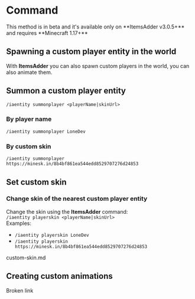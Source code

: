 # Command


<Warning>
This method is in beta and it's available only on **ItemsAdder v3.0.5+** and requires **Minecraft 1.17+**
</Warning>


## Spawning a custom player entity in the world

With **ItemsAdder** you can also spawn custom players in the world, you can also animate them.&#x20;

## Summon a custom player entity

`/iaentity summonplayer <playerName|skinUrl>`

### By player name

`/iaentity summonplayer LoneDev`

### By custom skin

`/iaentity summonplayer https://minesk.in/8b4bf861ea544edd8529707276d24853`

## Set custom skin

### Change skin of the nearest custom player entity

Change the skin using the **ItemsAdder** command:\
`/iaentity playerskin <playerName|skinUrl>`\
Examples:

* `/iaentity playerskin LoneDev`
* `/iaentity playerskin https://minesk.in/8b4bf861ea544edd8529707276d24853`


<Card title="custom-skin.md" icon="text" href="/../../mobs/custom-skin.md/">
custom-skin.md
</Card>


## Creating custom animations


<Card title="Broken link" icon="text" href="/broken-reference/">
Broken link
</Card>

